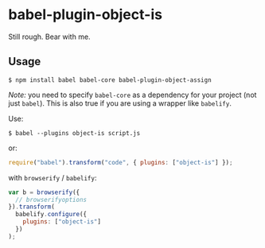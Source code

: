# babel-plugin-object-is

Still rough. Bear with me.

## Usage

```
$ npm install babel babel-core babel-plugin-object-assign
```

_Note:_ you need to specify `babel-core` as a dependency for your
project (not just `babel`). This is also true if you are using a
wrapper like `babelify`.

Use:

```
$ babel --plugins object-is script.js
```

or:

```js
require("babel").transform("code", { plugins: ["object-is"] });
```

with `browserify` / `babelify`:

```js
var b = browserify({
  // browserifyoptions
}).transform(
  babelify.configure({
    plugins: ["object-is"]
  })
);
```
